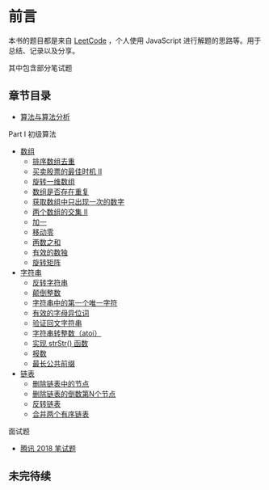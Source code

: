 # 前言

本书的题目都是来自 [LeetCode](https://leetcode-cn.com/) ，个人使用 JavaScript 进行解题的思路等。用于总结、记录以及分享。

其中包含部分笔试题

## 章节目录

* [算法与算法分析](algorithm-and-algorithm-analysis.md)

Part I 初级算法

* [数组](primary-algorithm/array/)
  * [排序数组去重](primary-algorithm/array/norepeat.md)
  * [买卖股票的最佳时机 II](primary-algorithm/array/stocks-best-time2.md)
  * [旋转一维数组](primary-algorithm/array/rotate1.md)
  * [数组是否存在重复](primary-algorithm/array/isrepeat.md)
  * [获取数组中只出现一次的数字](primary-algorithm/array/repeat-once.md)
  * [两个数组的交集 II](primary-algorithm/array/intersect.md)
  * [加一](primary-algorithm/array/plus1.md)
  * [移动零](primary-algorithm/array/move-zero.md)
  * [两数之和](primary-algorithm/array/sum-of-two.md)
  * [有效的数独](primary-algorithm/array/sudoku.md)
  * [旋转矩阵](primary-algorithm/array/rotate2.md)
* [字符串](primary-algorithm/string/)
  * [反转字符串](primary-algorithm/string/reverse-string.md)
  * [颠倒整数](primary-algorithm/string/reverse-integer.md)
  * [字符串中的第一个唯一字符](primary-algorithm/string/first-unique-character.md)
  * [有效的字母异位词](primary-algorithm/string/effective-alphabetic-words.md)
  * [验证回文字符串](primary-algorithm/string/palindrome-string.md)
  * [字符串转整数（atoi）](primary-algorithm/string/string-to-integer.md)
  * [实现 strStr\(\) 函数](primary-algorithm/string/substring.md)
  * [报数](primary-algorithm/string/number-off.md)
  * [最长公共前缀](primary-algorithm/string/longest-common-prefix.md)
* [链表](primary-algorithm/linked-list/)
  * [删除链表中的节点](primary-algorithm/linked-list/remove-node.md)
  * [删除链表的倒数第N个节点](primary-algorithm/linked-list/remove-the-last-nth-node.md)
  * [反转链表](primary-algorithm/string/reverse-string.md)
  * [合并两个有序链表](primary-algorithm/linked-list/merge-two-ordered-linked-lists.md)

面试题

* [腾讯 2018 笔试题](interview/tencent-2018.md)

## 未完待续

